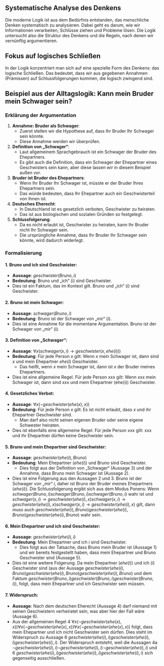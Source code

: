 ## Systematische Analyse des Denkens
Die moderne Logik ist aus dem Bedürfnis entstanden, das menschliche Denken systematisch zu analysieren.
Dabei geht es darum, wie wir Informationen verarbeiten, Schlüsse ziehen und Probleme lösen.
Die Logik untersucht also die Struktur des Denkens und die Regeln, nach denen wir vernünftig argumentieren.
## Fokus auf logisches Schließen
In der Logik konzentriert man sich auf eine spezielle Form des Denkens: das logische Schließen.
Das bedeutet, dass wir aus gegebenen Annahmen (Prämissen) auf Schlussfolgerungen kommen, die logisch zwingend sind.

## Beispiel aus der Alltagslogik: Kann mein Bruder mein Schwager sein?
### Erklärung der Argumentation
1. **Annahme: Bruder als Schwager**:
   - Zuerst stellen wir die Hypothese auf, dass Ihr Bruder Ihr Schwager sein könnte.
   - Diese Annahme werden wir überprüfen.
2. **Definition von „Schwager“**:
   - Laut allgemeinem Sprachgebrauch ist ein Schwager der Bruder des Ehepartners.
   - Es gibt auch die Definition, dass ein Schwager der Ehepartner eines Geschwisters sein kann, aber diese lassen wir in diesem Beispiel außen vor.
3. **Bruder ist Bruder des Ehepartners**:
   - Wenn Ihr Bruder Ihr Schwager ist, müsste er der Bruder Ihres Ehepartners sein.
   - Das würde bedeuten, dass Ihr Ehepartner auch ein Geschwisterteil von Ihnen ist.
4. **Deutsches Eherecht**:
   - In Deutschland ist es gesetzlich verboten, Geschwister zu heiraten.
   - Das ist aus biologischen und sozialen Gründen so festgelegt.
5. **Schlussfolgerung**:
   - Da es nicht erlaubt ist, Geschwister zu heiraten, kann Ihr Bruder nicht Ihr Schwager sein.
   - Die ursprüngliche Annahme, dass Ihr Bruder Ihr Schwager sein könnte, wird dadurch widerlegt.
### Formalisierung
#### 1. Bruno und ich sind Geschwister:
- **Aussage**: $geschwister(Bruno, i)$
- **Bedeutung**: Bruno und „ich“ (i) sind Geschwister.
- Dies ist ein Faktum, das im Kontext gilt. Bruno und „ich“ (i) sind Geschwister.
#### 2. Bruno ist mein Schwager:
- **Aussage**: $schwager(Bruno, i)$
- **Bedeutung**: Bruno ist der Schwager von „mir“ (i).
- Dies ist eine Annahme für die momentane Argumentation. Bruno ist der Schwager von „mir“ (i).
#### 3. Definition von „Schwager“:
- **Aussage**: $∀x(schwager(x, i) → geschwister(x, ehe(i)))$
- **Bedeutung**: Für jede Person $x$ gilt: Wenn $x$ mein Schwager ist, dann sind $x$ und mein Ehepartner $ehe(i)$ Geschwister.
  - Das heißt, wenn $x$ mein Schwager ist, dann ist $x$ der Bruder meines Ehepartners.
- Dies ist eine allgemeine Regel. Für jede Person xxx gilt: Wenn xxx mein Schwager ist, dann sind xxx und mein Ehepartner (ehe(i)) Geschwister.
#### 4. Gesetzliches Verbot:
- **Aussage**: $∀x(¬geschwister(ehe(x), x))$
- **Bedeutung**: Für jede Person $x$ gilt: Es ist nicht erlaubt, dass $x$ und ihr Ehepartner Geschwister sind.
  - Man darf also nicht seinen eigenen Bruder oder seine eigene Schwester heiraten.
- Dies ist ebenfalls eine allgemeine Regel. Für jede Person xxx gilt: xxx und ihr Ehepartner dürfen keine Geschwister sein.
#### 5. Bruno und mein Ehepartner sind Geschwister:
- **Aussage**: $geschwister(ehe(i), Bruno)$
- **Bedeutung**: Mein Ehepartner ($ehe(i)$) und Bruno sind Geschwister.
  - Dies folgt aus der Definition von „Schwager“ (Aussage 3) und der Annahme, dass Bruno mein Schwager ist (Aussage 2).
- Dies ist eine Folgerung aus den Aussagen 2 und 3. Bruno ist der Schwager von „mir“ $i$, daher ist Bruno der Bruder meines Ehepartners ($ehe(i)$). Die Schlussfolgerung ergibt sich aus dem Modus Ponens: Wenn $schwager(Bruno,i)schwager(Bruno, i)schwager(Bruno,i)$ wahr ist und $schwager(x,i)→geschwister(ehe(i),x)schwager(x, i) → geschwister(ehe(i), x)schwager(x,i)→geschwister(ehe(i),x)$ gilt, dann muss auch $geschwister(ehe(i),Bruno)geschwister(ehe(i), Bruno)geschwister(ehe(i),Bruno)$ wahr sein.
#### 6. Mein Ehepartner und ich sind Geschwister:
- **Aussage**: $geschwister(ehe(i), i)$
- **Bedeutung**: Mein Ehepartner und ich $i$ sind Geschwister.
  - Dies folgt aus der Tatsache, dass Bruno mein Bruder ist (Aussage 1) und wir bereits festgestellt haben, dass mein Ehepartner und Bruno Geschwister sind (Aussage 5).
- Dies ist eine weitere Folgerung. Da mein Ehepartner ($ehe(i)$) und ich ($i$) Geschwister sind (aus der Aussage $geschwister(ehe(i),Bruno)geschwister(ehe(i), Bruno)geschwister(ehe(i),Bruno)$ und dem Faktum $geschwister(Bruno,i)geschwister(Bruno, i)geschwister(Bruno,i))$, folgt, dass mein Ehepartner und ich Geschwister sein müssen.
#### 7. Widerspruch:
- **Aussage**: Nach dem deutschen Eherecht (Aussage 4) darf niemand mit seinen Geschwistern verheiratet sein, was aber hier der Fall wäre (Aussage 6).
- Aus der allgemeinen Regel 4 $∀x(¬geschwister(ehe(x),x))∀x(¬geschwister(ehe(x), x))∀x(¬geschwister(ehe(x),x))$ folgt, dass mein Ehepartner und ich nicht Geschwister sein dürfen. Dies steht im Widerspruch zu Aussage 6 $geschwister(ehe(i),i)geschwister(ehe(i), i)geschwister(ehe(i),i)$. Der Widerspruch entsteht, weil die Aussagen 4a $¬geschwister(ehe(i),i)¬geschwister(ehe(i), i)¬geschwister(ehe(i),i)$ und 6 $geschwister(ehe(i),i)geschwister(ehe(i), i)geschwister(ehe(i),i)$ sich gegenseitig ausschließen.
